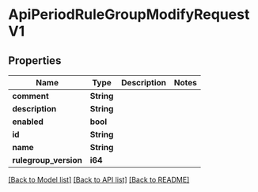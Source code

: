 # ApiPeriodRuleGroupModifyRequestV1

## Properties

Name | Type | Description | Notes
------------ | ------------- | ------------- | -------------
**comment** | **String** |  |
**description** | **String** |  |
**enabled** | **bool** |  |
**id** | **String** |  |
**name** | **String** |  |
**rulegroup_version** | **i64** |  |

[[Back to Model list]](../README.md#documentation-for-models) [[Back to API list]](../README.md#documentation-for-api-endpoints) [[Back to README]](../README.md)
